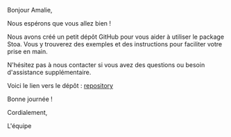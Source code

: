 Bonjour Amalie,

Nous espérons que vous allez bien !

Nous avons créé un petit dépôt GitHub pour vous aider à utiliser le package Stoa. Vous y trouverez des exemples et des instructions pour faciliter votre prise en main.

N'hésitez pas à nous contacter si vous avez des questions ou besoin d'assistance supplémentaire.

Voici le lien vers le dépôt : [repository](https://github.com/grasp-labs/LeFabuleuxDestinDAmelie)

Bonne journée !

Cordialement,

L'équipe
